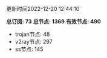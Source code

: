 更新时间2022-12-20 12:44:10

**总订阅: 73**
**总节点: 1369**
**有效节点: 490**
- trojan节点: 48
- v2ray节点: 297
- ss节点: 145
